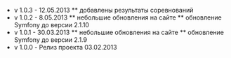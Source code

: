 * v 1.0.3 - 12.05.2013
** добавлены результаты соревнований
* v 1.0.2 - 8.05.2013
** небольшие обновления на сайте
** обновление Symfony до версии 2.1.10
* v 1.0.1 - 30.03.2013
** небольшие обновления на сайте
** обновление Symfony до версии 2.1.9
* v 1.0.0 - Релиз проекта 03.02.2013
